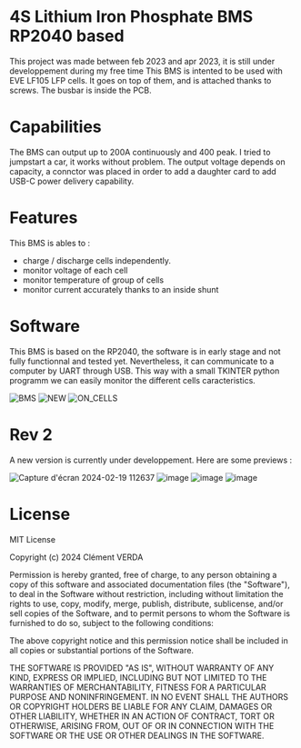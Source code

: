 # 4S Lithium Iron Phosphate BMS RP2040 based
This project was made between feb 2023 and apr 2023, it is still under developpement during my free time
This BMS is intented to be used with EVE LF105 LFP cells. It goes on top of them, and is attached thanks to screws. The busbar is inside the PCB.

# Capabilities
The BMS can output up to 200A continuously and 400 peak. I tried to jumpstart a car, it works without problem.
The output voltage depends on capacity, a connctor was placed in order to add a daughter card to add USB-C power delivery capability.

# Features
This BMS is ables to :
- charge / discharge cells independently.
- monitor voltage of each cell
- monitor temperature of group of cells
- monitor current accurately thanks to an inside shunt

# Software
This BMS is based on the RP2040, the software is in early stage and not fully functionnal and tested yet.
Nevertheless, it can communicate to a computer by UART through USB. This way with a small TKINTER python programm we can easily monitor the different cells caracteristics.

![BMS](https://github.com/CallMeC/4S_LFP_BMS/assets/47334555/72ab0f5e-a8e1-4a47-b392-04adf977eee5)
![NEW](https://github.com/CallMeC/4S_LFP_BMS/assets/47334555/1208fe64-b45c-4f6f-b602-378c9aea19e5)
![ON_CELLS](https://github.com/CallMeC/4S_LFP_BMS/assets/47334555/59b917cf-1c63-4b61-be73-1db8412fd798)

# Rev 2
A new version is currently under developpement. Here are some previews :

![Capture d'écran 2024-02-19 112637](https://github.com/CallMeC/4S_LFP_BMS/assets/47334555/953ecdad-eed0-418a-b597-118a0777cbf7)
![image](https://github.com/CallMeC/4S_LFP_BMS/assets/47334555/76dbcbad-aa51-4397-b71e-6b40d7a2273c)
![image](https://github.com/CallMeC/4S_LFP_BMS/assets/47334555/298e1745-1c2e-4b97-8dc4-2f3d7fb2bee3)
![image](https://github.com/CallMeC/4S_LFP_BMS/assets/47334555/ce9d1496-16b1-4a63-81b4-489c1bb8399a)

# License
MIT License

Copyright (c) 2024 Clément VERDA

Permission is hereby granted, free of charge, to any person obtaining a copy
of this software and associated documentation files (the "Software"), to deal
in the Software without restriction, including without limitation the rights
to use, copy, modify, merge, publish, distribute, sublicense, and/or sell
copies of the Software, and to permit persons to whom the Software is
furnished to do so, subject to the following conditions:

The above copyright notice and this permission notice shall be included in all
copies or substantial portions of the Software.

THE SOFTWARE IS PROVIDED "AS IS", WITHOUT WARRANTY OF ANY KIND, EXPRESS OR
IMPLIED, INCLUDING BUT NOT LIMITED TO THE WARRANTIES OF MERCHANTABILITY,
FITNESS FOR A PARTICULAR PURPOSE AND NONINFRINGEMENT. IN NO EVENT SHALL THE
AUTHORS OR COPYRIGHT HOLDERS BE LIABLE FOR ANY CLAIM, DAMAGES OR OTHER
LIABILITY, WHETHER IN AN ACTION OF CONTRACT, TORT OR OTHERWISE, ARISING FROM,
OUT OF OR IN CONNECTION WITH THE SOFTWARE OR THE USE OR OTHER DEALINGS IN THE
SOFTWARE.
